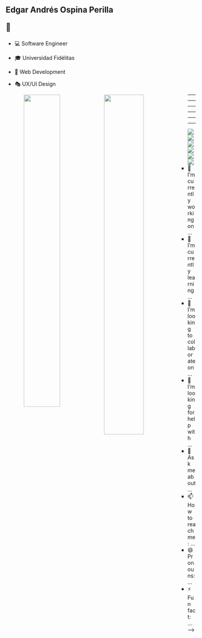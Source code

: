 ## Edgar Andrés Ospina Perilla <p font-size:60px>&#128305;</p>

<ul>
    <li><p>💻 Software Engineer<p/>
    <li><p>🎓 Universidad Fidélitas<p/>
    <li><p>📌 Web Development<p/>
    <li><p>🎭 UX/UI  Design<p/>
<ul/>

<img align="left" width="46%" src="https://github-readme-stats.vercel.app/api?username=AndresFLK&show_icons=true&theme=radical"  />
<img align="left" width="48%"  src="https://github-readme-stats.vercel.app/api/top-langs/?username=AndresFLK&layout=compact&theme=radical"/>
<hr>
<hr>
<hr>
<hr>
<hr>
<hr>
<img align="left"  src="https://img.shields.io/badge/Microsoft%20SQL%20Server-CC2927?style=for-the-badge&logo=microsoft%20sql%20server&logoColor=white"  />
<img align="left"  src="https://img.shields.io/badge/Adobe%20XD-470137?style=for-the-badge&logo=Adobe%20XD&logoColor=#FF61F6"  />
<img align="left"  src="https://img.shields.io/badge/Gimp-657D8B?style=for-the-badge&logo=gimp&logoColor=FFFFFF"  />
<img align="left"  src="https://img.shields.io/badge/html5-%23E34F26.svg?style=for-the-badge&logo=html5&logoColor=white)"  />
<img align="left"  src="https://img.shields.io/badge/css3-%231572B6.svg?style=for-the-badge&logo=css3&logoColor=white)"  />
<img align="left"  src="https://img.shields.io/badge/java-%23ED8B00.svg?style=for-the-badge&logo=java&logoColor=white)"  />

- 🔭 I’m currently working on ...
- 🌱 I’m currently learning ...
- 👯 I’m looking to collaborate on ...
- 🤔 I’m looking for help with ...
- 💬 Ask me about ...
- 📫 How to reach me: ...
- 😄 Pronouns: ...
- ⚡ Fun fact: ...
  -->
